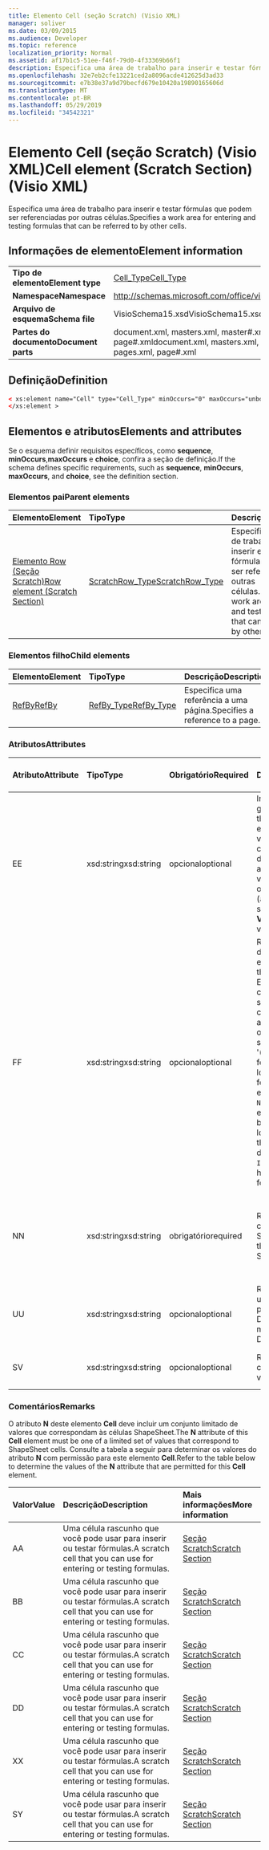```yaml
---
title: Elemento Cell (seção Scratch) (Visio XML)
manager: soliver
ms.date: 03/09/2015
ms.audience: Developer
ms.topic: reference
localization_priority: Normal
ms.assetid: af17b1c5-51ee-f46f-79d0-4f33369b66f1
description: Especifica uma área de trabalho para inserir e testar fórmulas que podem ser referenciadas por outras células.
ms.openlocfilehash: 32e7eb2cfe13221ced2a8096acde412625d3ad33
ms.sourcegitcommit: e7b38e37a9d79becfd679e10420a19890165606d
ms.translationtype: MT
ms.contentlocale: pt-BR
ms.lasthandoff: 05/29/2019
ms.locfileid: "34542321"
---
```

# <a name="cell-element-scratch-section-visio-xml"></a><span data-ttu-id="a33ad-103">Elemento Cell (seção Scratch) (Visio XML)</span><span class="sxs-lookup"><span data-stu-id="a33ad-103">Cell element (Scratch Section) (Visio XML)</span></span>

<span data-ttu-id="a33ad-104">Especifica uma área de trabalho para inserir e testar fórmulas que podem ser referenciadas por outras células.</span><span class="sxs-lookup"><span data-stu-id="a33ad-104">Specifies a work area for entering and testing formulas that can be referred to by other cells.</span></span>
  
## <a name="element-information"></a><span data-ttu-id="a33ad-105">Informações de elemento</span><span class="sxs-lookup"><span data-stu-id="a33ad-105">Element information</span></span>

|||
|:-----|:-----|
|<span data-ttu-id="a33ad-106">**Tipo de elemento**</span><span class="sxs-lookup"><span data-stu-id="a33ad-106">**Element type**</span></span> <br/> |[<span data-ttu-id="a33ad-107">Cell_Type</span><span class="sxs-lookup"><span data-stu-id="a33ad-107">Cell_Type</span></span>](cell_type-complextypevisio-xml.md) <br/> |
|<span data-ttu-id="a33ad-108">**Namespace**</span><span class="sxs-lookup"><span data-stu-id="a33ad-108">**Namespace**</span></span> <br/> |http://schemas.microsoft.com/office/visio/2012/main  <br/> |
|<span data-ttu-id="a33ad-109">**Arquivo de esquema**</span><span class="sxs-lookup"><span data-stu-id="a33ad-109">**Schema file**</span></span> <br/> |<span data-ttu-id="a33ad-110">VisioSchema15.xsd</span><span class="sxs-lookup"><span data-stu-id="a33ad-110">VisioSchema15.xsd</span></span>  <br/> |
|<span data-ttu-id="a33ad-111">**Partes do documento**</span><span class="sxs-lookup"><span data-stu-id="a33ad-111">**Document parts**</span></span> <br/> |<span data-ttu-id="a33ad-112">document.xml, masters.xml, master#.xml, pages.xml, page#.xml</span><span class="sxs-lookup"><span data-stu-id="a33ad-112">document.xml, masters.xml, master#.xml, pages.xml, page#.xml</span></span>  <br/> |
   
## <a name="definition"></a><span data-ttu-id="a33ad-113">Definição</span><span class="sxs-lookup"><span data-stu-id="a33ad-113">Definition</span></span>

```XML
< xs:element name="Cell" type="Cell_Type" minOccurs="0" maxOccurs="unbounded" >
</xs:element >
```

## <a name="elements-and-attributes"></a><span data-ttu-id="a33ad-114">Elementos e atributos</span><span class="sxs-lookup"><span data-stu-id="a33ad-114">Elements and attributes</span></span>

<span data-ttu-id="a33ad-115">Se o esquema definir requisitos específicos, como **sequence**, **minOccurs**,**maxOccurs** e **choice**, confira a seção de definição.</span><span class="sxs-lookup"><span data-stu-id="a33ad-115">If the schema defines specific requirements, such as **sequence**, **minOccurs**, **maxOccurs**, and **choice**, see the definition section.</span></span> 
  
### <a name="parent-elements"></a><span data-ttu-id="a33ad-116">Elementos pai</span><span class="sxs-lookup"><span data-stu-id="a33ad-116">Parent elements</span></span>

|<span data-ttu-id="a33ad-117">**Elemento**</span><span class="sxs-lookup"><span data-stu-id="a33ad-117">**Element**</span></span>|<span data-ttu-id="a33ad-118">**Tipo**</span><span class="sxs-lookup"><span data-stu-id="a33ad-118">**Type**</span></span>|<span data-ttu-id="a33ad-119">**Descrição**</span><span class="sxs-lookup"><span data-stu-id="a33ad-119">**Description**</span></span>|
|:-----|:-----|:-----|
|[<span data-ttu-id="a33ad-120">Elemento Row (Seção Scratch)</span><span class="sxs-lookup"><span data-stu-id="a33ad-120">Row element (Scratch Section)</span></span>](row-element-scratch-sectionvisio-xml.md) <br/> |[<span data-ttu-id="a33ad-121">ScratchRow_Type</span><span class="sxs-lookup"><span data-stu-id="a33ad-121">ScratchRow_Type</span></span>](scratch_type-complextypevisio-xml.md) <br/> |<span data-ttu-id="a33ad-122">Especifica uma área de trabalho para inserir e testar fórmulas que podem ser referenciadas por outras células.</span><span class="sxs-lookup"><span data-stu-id="a33ad-122">Specifies a work area for entering and testing formulas that can be referred to by other cells.</span></span>  <br/> |
   
### <a name="child-elements"></a><span data-ttu-id="a33ad-123">Elementos filho</span><span class="sxs-lookup"><span data-stu-id="a33ad-123">Child elements</span></span>

|<span data-ttu-id="a33ad-124">**Elemento**</span><span class="sxs-lookup"><span data-stu-id="a33ad-124">**Element**</span></span>|<span data-ttu-id="a33ad-125">**Tipo**</span><span class="sxs-lookup"><span data-stu-id="a33ad-125">**Type**</span></span>|<span data-ttu-id="a33ad-126">**Descrição**</span><span class="sxs-lookup"><span data-stu-id="a33ad-126">**Description**</span></span>|
|:-----|:-----|:-----|
|[<span data-ttu-id="a33ad-127">RefBy</span><span class="sxs-lookup"><span data-stu-id="a33ad-127">RefBy</span></span>](refby-element-cell_type-complextypevisio-xml.md) <br/> |[<span data-ttu-id="a33ad-128">RefBy_Type</span><span class="sxs-lookup"><span data-stu-id="a33ad-128">RefBy_Type</span></span>](refby_type-complextypevisio-xml.md) <br/> |<span data-ttu-id="a33ad-129">Especifica uma referência a uma página.</span><span class="sxs-lookup"><span data-stu-id="a33ad-129">Specifies a reference to a page.</span></span>  <br/> |
   
### <a name="attributes"></a><span data-ttu-id="a33ad-130">Atributos</span><span class="sxs-lookup"><span data-stu-id="a33ad-130">Attributes</span></span>

|<span data-ttu-id="a33ad-131">**Atributo**</span><span class="sxs-lookup"><span data-stu-id="a33ad-131">**Attribute**</span></span>|<span data-ttu-id="a33ad-132">**Tipo**</span><span class="sxs-lookup"><span data-stu-id="a33ad-132">**Type**</span></span>|<span data-ttu-id="a33ad-133">**Obrigatório**</span><span class="sxs-lookup"><span data-stu-id="a33ad-133">**Required**</span></span>|<span data-ttu-id="a33ad-134">**Descrição**</span><span class="sxs-lookup"><span data-stu-id="a33ad-134">**Description**</span></span>|<span data-ttu-id="a33ad-135">**Valores possíveis**</span><span class="sxs-lookup"><span data-stu-id="a33ad-135">**Possible values**</span></span>|
|:-----|:-----|:-----|:-----|:-----|
|<span data-ttu-id="a33ad-136">E</span><span class="sxs-lookup"><span data-stu-id="a33ad-136">E</span></span>  <br/> |<span data-ttu-id="a33ad-137">xsd:string</span><span class="sxs-lookup"><span data-stu-id="a33ad-137">xsd:string</span></span>  <br/> |<span data-ttu-id="a33ad-138">opcional</span><span class="sxs-lookup"><span data-stu-id="a33ad-138">optional</span></span>  <br/> |<span data-ttu-id="a33ad-139">Indica que a fórmula gera um erro.</span><span class="sxs-lookup"><span data-stu-id="a33ad-139">Indicates that the formula evaluates to an error.</span></span> <span data-ttu-id="a33ad-140">O valor de **E** é atual (uma cadeia de mensagem de erro); o valor do atributo **V** é o último valor válido.</span><span class="sxs-lookup"><span data-stu-id="a33ad-140">The value of **E** is the current value (an error message string); the value of the **V** attribute is the last valid value.</span></span>  <br/> |<span data-ttu-id="a33ad-141">Uma cadeia de caracteres de mensagem de erro.</span><span class="sxs-lookup"><span data-stu-id="a33ad-141">An error message string.</span></span>  <br/> |
|<span data-ttu-id="a33ad-142">F</span><span class="sxs-lookup"><span data-stu-id="a33ad-142">F</span></span>  <br/> |<span data-ttu-id="a33ad-143">xsd:string</span><span class="sxs-lookup"><span data-stu-id="a33ad-143">xsd:string</span></span>  <br/> |<span data-ttu-id="a33ad-144">opcional</span><span class="sxs-lookup"><span data-stu-id="a33ad-144">optional</span></span>  <br/> | <span data-ttu-id="a33ad-145">Representa a fórmula do elemento.</span><span class="sxs-lookup"><span data-stu-id="a33ad-145">Represents the element's formula.</span></span> <span data-ttu-id="a33ad-146">Esse atributo pode conter uma das seguintes cadeias de caracteres:</span><span class="sxs-lookup"><span data-stu-id="a33ad-146">This attribute can contain one of the following strings:</span></span>  <br/>  <span data-ttu-id="a33ad-147">'(alguma fórmula)' se a fórmula existir localmente</span><span class="sxs-lookup"><span data-stu-id="a33ad-147">'(some formula)' if the formula exists locally</span></span>  <br/>  <span data-ttu-id="a33ad-148">`No Formula` se a fórmula estiver excluída ou bloqueada localmente</span><span class="sxs-lookup"><span data-stu-id="a33ad-148">`No Formula` if the formula is locally deleted or blocked</span></span>  <br/>  <span data-ttu-id="a33ad-149">`Inh` se a fórmula for herdada.</span><span class="sxs-lookup"><span data-stu-id="a33ad-149">`Inh` if the formula is inherited.</span></span>  <br/> |<span data-ttu-id="a33ad-150">Uma fórmula.</span><span class="sxs-lookup"><span data-stu-id="a33ad-150">A formula.</span></span>  <br/> |
|<span data-ttu-id="a33ad-151">N</span><span class="sxs-lookup"><span data-stu-id="a33ad-151">N</span></span>  <br/> |<span data-ttu-id="a33ad-152">xsd:string</span><span class="sxs-lookup"><span data-stu-id="a33ad-152">xsd:string</span></span>  <br/> |<span data-ttu-id="a33ad-153">obrigatório</span><span class="sxs-lookup"><span data-stu-id="a33ad-153">required</span></span>  <br/> |<span data-ttu-id="a33ad-154">Representa o nome da célula ShapeSheet.</span><span class="sxs-lookup"><span data-stu-id="a33ad-154">Represents the name of the ShapeSheet cell.</span></span>  <br/> |<span data-ttu-id="a33ad-155">O nome da célula ShapeSheet.</span><span class="sxs-lookup"><span data-stu-id="a33ad-155">The name of the ShapeSheet cell.</span></span>  <br/> <span data-ttu-id="a33ad-156">Confira a seção Comentários abaixo.</span><span class="sxs-lookup"><span data-stu-id="a33ad-156">See the Remarks section below.</span></span>  <br/> |
|<span data-ttu-id="a33ad-157">U</span><span class="sxs-lookup"><span data-stu-id="a33ad-157">U</span></span>  <br/> |<span data-ttu-id="a33ad-158">xsd:string</span><span class="sxs-lookup"><span data-stu-id="a33ad-158">xsd:string</span></span>  <br/> |<span data-ttu-id="a33ad-159">opcional</span><span class="sxs-lookup"><span data-stu-id="a33ad-159">optional</span></span>  <br/> |<span data-ttu-id="a33ad-160">Representa uma unidade de medida. O padrão é DL.</span><span class="sxs-lookup"><span data-stu-id="a33ad-160">Represents a unit of measure The default is DL.</span></span>  <br/> |<span data-ttu-id="a33ad-161">As unidades da célula.</span><span class="sxs-lookup"><span data-stu-id="a33ad-161">The units of the cell.</span></span>  <br/> |
|<span data-ttu-id="a33ad-162">S</span><span class="sxs-lookup"><span data-stu-id="a33ad-162">V</span></span>  <br/> |<span data-ttu-id="a33ad-163">xsd:string</span><span class="sxs-lookup"><span data-stu-id="a33ad-163">xsd:string</span></span>  <br/> |<span data-ttu-id="a33ad-164">opcional</span><span class="sxs-lookup"><span data-stu-id="a33ad-164">optional</span></span>  <br/> |<span data-ttu-id="a33ad-165">Representa o valor da célula.</span><span class="sxs-lookup"><span data-stu-id="a33ad-165">Represents the value of the cell.</span></span>  <br/> |<span data-ttu-id="a33ad-166">O valor da célula ShapeSheet.</span><span class="sxs-lookup"><span data-stu-id="a33ad-166">The value of the ShapeSheet cell.</span></span>  <br/> |
   
### <a name="remarks"></a><span data-ttu-id="a33ad-167">Comentários</span><span class="sxs-lookup"><span data-stu-id="a33ad-167">Remarks</span></span>

<span data-ttu-id="a33ad-168">O atributo **N** deste elemento **Cell** deve incluir um conjunto limitado de valores que correspondam às células ShapeSheet.</span><span class="sxs-lookup"><span data-stu-id="a33ad-168">The **N** attribute of this **Cell** element must be one of a limited set of values that correspond to ShapeSheet cells.</span></span> <span data-ttu-id="a33ad-169">Consulte a tabela a seguir para determinar os valores do atributo **N** com permissão para este elemento **Cell**.</span><span class="sxs-lookup"><span data-stu-id="a33ad-169">Refer to the table below to determine the values of the **N** attribute that are permitted for this **Cell** element.</span></span> 
  
|<span data-ttu-id="a33ad-170">**Valor**</span><span class="sxs-lookup"><span data-stu-id="a33ad-170">**Value**</span></span>|<span data-ttu-id="a33ad-171">**Descrição**</span><span class="sxs-lookup"><span data-stu-id="a33ad-171">**Description**</span></span>|<span data-ttu-id="a33ad-172">**Mais informações**</span><span class="sxs-lookup"><span data-stu-id="a33ad-172">**More information**</span></span>|
|:-----|:-----|:-----|
|<span data-ttu-id="a33ad-173">A</span><span class="sxs-lookup"><span data-stu-id="a33ad-173">A</span></span>  <br/> |<span data-ttu-id="a33ad-174">Uma célula rascunho que você pode usar para inserir ou testar fórmulas.</span><span class="sxs-lookup"><span data-stu-id="a33ad-174">A scratch cell that you can use for entering or testing formulas.</span></span>  <br/> |[<span data-ttu-id="a33ad-175">Seção Scratch</span><span class="sxs-lookup"><span data-stu-id="a33ad-175">Scratch Section</span></span>](scratch-section.md) <br/> |
|<span data-ttu-id="a33ad-176">B</span><span class="sxs-lookup"><span data-stu-id="a33ad-176">B</span></span>  <br/> |<span data-ttu-id="a33ad-177">Uma célula rascunho que você pode usar para inserir ou testar fórmulas.</span><span class="sxs-lookup"><span data-stu-id="a33ad-177">A scratch cell that you can use for entering or testing formulas.</span></span>  <br/> |[<span data-ttu-id="a33ad-178">Seção Scratch</span><span class="sxs-lookup"><span data-stu-id="a33ad-178">Scratch Section</span></span>](scratch-section.md) <br/> |
|<span data-ttu-id="a33ad-179">C</span><span class="sxs-lookup"><span data-stu-id="a33ad-179">C</span></span>  <br/> |<span data-ttu-id="a33ad-180">Uma célula rascunho que você pode usar para inserir ou testar fórmulas.</span><span class="sxs-lookup"><span data-stu-id="a33ad-180">A scratch cell that you can use for entering or testing formulas.</span></span>  <br/> |[<span data-ttu-id="a33ad-181">Seção Scratch</span><span class="sxs-lookup"><span data-stu-id="a33ad-181">Scratch Section</span></span>](scratch-section.md) <br/> |
|<span data-ttu-id="a33ad-182">D</span><span class="sxs-lookup"><span data-stu-id="a33ad-182">D</span></span>  <br/> |<span data-ttu-id="a33ad-183">Uma célula rascunho que você pode usar para inserir ou testar fórmulas.</span><span class="sxs-lookup"><span data-stu-id="a33ad-183">A scratch cell that you can use for entering or testing formulas.</span></span>  <br/> |[<span data-ttu-id="a33ad-184">Seção Scratch</span><span class="sxs-lookup"><span data-stu-id="a33ad-184">Scratch Section</span></span>](scratch-section.md) <br/> |
|<span data-ttu-id="a33ad-185">X</span><span class="sxs-lookup"><span data-stu-id="a33ad-185">X</span></span>  <br/> |<span data-ttu-id="a33ad-186">Uma célula rascunho que você pode usar para inserir ou testar fórmulas.</span><span class="sxs-lookup"><span data-stu-id="a33ad-186">A scratch cell that you can use for entering or testing formulas.</span></span>  <br/> |[<span data-ttu-id="a33ad-187">Seção Scratch</span><span class="sxs-lookup"><span data-stu-id="a33ad-187">Scratch Section</span></span>](scratch-section.md) <br/> |
|<span data-ttu-id="a33ad-188">S</span><span class="sxs-lookup"><span data-stu-id="a33ad-188">Y</span></span>  <br/> |<span data-ttu-id="a33ad-189">Uma célula rascunho que você pode usar para inserir ou testar fórmulas.</span><span class="sxs-lookup"><span data-stu-id="a33ad-189">A scratch cell that you can use for entering or testing formulas.</span></span>  <br/> |[<span data-ttu-id="a33ad-190">Seção Scratch</span><span class="sxs-lookup"><span data-stu-id="a33ad-190">Scratch Section</span></span>](scratch-section.md) <br/> |
   

